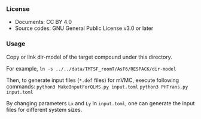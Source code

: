 ### License

- Documents: CC BY 4.0
- Source codes: GNU General Public License v3.0 or later

### Usage

Copy or link dir-model of the target compound under this directory.

For example,
 `ln -s ../../data/TMTSF_roomT/AsF6/RESPACK/dir-model`


Then, to generate input files (`*.def` files) for mVMC, execute following commands:
  `python3 MakeInputForQLMS.py input.toml`
  `python3 PHTrans.py input.toml`

By changing parameters `Lx` and `Ly` in `input.toml`, 
one can generate the input files for different system sizes.
